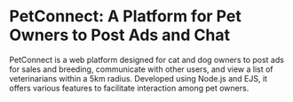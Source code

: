 # PetConnect: A Platform for Pet Owners to Post Ads and Chat
 PetConnect is a web platform designed for cat and dog owners to post ads for sales and breeding, communicate with other users, and view a list of veterinarians within a 5km radius. Developed using Node.js and EJS, it offers various features to facilitate interaction among pet owners.
